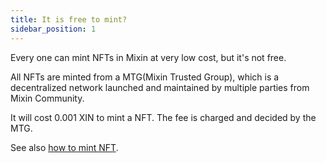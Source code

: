 ```yaml
---
title: It is free to mint?
sidebar_position: 1
---
```


Every one can mint NFTs in Mixin at very low cost, but it's not free.

All NFTs are minted from a MTG(Mixin Trusted Group), which is a decentralized network launched and maintained by multiple parties from Mixin Community.

It will cost 0.001 XIN to mint a NFT. The fee is charged and decided by the MTG.

See also [how to mint NFT](../how-to/how-to-mint.md).
